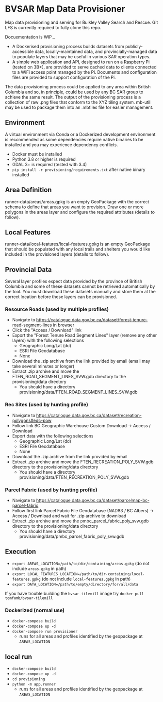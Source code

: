 # BVSAR Map Data Provisioner

Map data provisioning and serving for Bulkley Valley Search and Rescue. Git LFS is currently required to fully clone this repo.

Docuementation is WIP...

- A Dockerised provisioning process builds datasets from publicly-accessible data, locally-maintained data, and provincially-managed data to populate layers that may be useful in various SAR operation types.
- A simple web application and API, designed to run on a Raspberry Pi (tested on 3B+), are provided to serve cached data to clients connected to a WiFi access point managed by the Pi. Documents and configuration files are provided to support configuration of the Pi.

The data provisioning process could be applied to any area within British Columbia and so, in principle, could be used by any BC SAR group to achieve the same result. The output of the provisioning process is a collection of raw .png files that conform to the XYZ tiling system. mb-util may be used to package them into an .mbtiles file for easier management.

## Environment
A virtual environment via Conda or a Dockerized development environment is recommended as some dependencies require native binaries to be installed and you may experience dependency conflicts.

- Docker must be installed
- Python 3.8 or higher is required
- GDAL 3+ is required (tested with 3.4)
- `pip install -r provisioning/requirements.txt` after native binary installed

## Area Definition
runner-data/areas/areas.gpkg is an empty GeoPackage with the correct schema to define that areas you want to provision. Draw one or more polygons in the areas layer and configure the required attributes (details to follow).

## Local Features
runner-data/local-features/local-features.gpkg is an empty GeoPackage that should be populated with any local trails and shelters you would like included in the provisioned layers (details to follow).

## Provincial Data
Several layer profiles expect data provided by the province of British Columbia and some of these datasets cannot be retrieved automatically by the tool. You must download these datasets manually and store them at the correct location before these layers can be provisioned.

### Resource Roads (used by multiple profiles)
- Navigate to https://catalogue.data.gov.bc.ca/dataset/forest-tenure-road-segment-lines in browser
- Click the "Access / Download" link
- Export the "Forest Tenure Road Segment Lines" layer (remove any other layers) with the following selections
    - Geographic Long/Lat (dd)
    - ESRI File Geodatabase
    - None
- Download the .zip archive from the link provided by email (email may take several minutes or longer)
- Extract .zip archive and move the FTEN_ROAD_SEGMENT_LINES_SVW.gdb directory to the provisioning/data directory
    - You should have a directory provisioning/data/FTEN_ROAD_SEGMENT_LINES_SVW.gdb

### Rec Sites (used by hunting profile)
- Navigate to https://catalogue.data.gov.bc.ca/dataset/recreation-polygons#edc-pow
- Follow link BC Geographic Warehouse Custom Download -> Access / Download
- Export data with the following selections
    - Geographic Long/Lat (dd)
    - ESRI File Geodatabase
    - None
- Download the .zip archive from the link provided by email
- Extract .zip archive and move the FTEN_RECREATION_POLY_SVW.gdb directory to the provisioning/data directory
    - You should have a directory provisioning/data/FTEN_RECREATION_POLY_SVW.gdb

### Parcel Fabric (used by hunting profile)
- Navigate to https://catalogue.data.gov.bc.ca/dataset/parcelmap-bc-parcel-fabric
- Follow first link Parcel Fabric File Geodatabase (NAD83 / BC Albers) -> Access / Download and wait for .zip archive to download
- Extract .zip archive and move the pmbc_parcel_fabric_poly_svw.gdb directory to the provisioning/data directory
    - You should have a directory provisioning/data/pmbc_parcel_fabric_poly_svw.gdb

## Execution
- `export AREAS_LOCATION=/path/to/dir/containing/areas.gpkg` (do not include `areas.gpkg` in path)
- `export LOCAL_FEATURES_LOCATION=/path/to/dir-containing/local-features.gpkg` (do not include `local-features.gpkg` in path)
- `export DATA_LOCATION=/path/to/empty/directory/for/all/data`

If you have trouble building the `bvsar-tilemill` image try `docker pull tomfumb/bvsar-tilemill`

### Dockerized (normal use)
- `docker-compose build`
- `docker-compose up -d`
- `docker-compose run provisioner`
    - runs for all areas and profiles identified by the geopackage at `AREAS_LOCATION`

## local run
- `docker-compose build`
- `docker-compose up -d`
- `cd provisioning`
- `python -m app.runner`
    - runs for all areas and profiles identified by the geopackage at `AREAS_LOCATION`